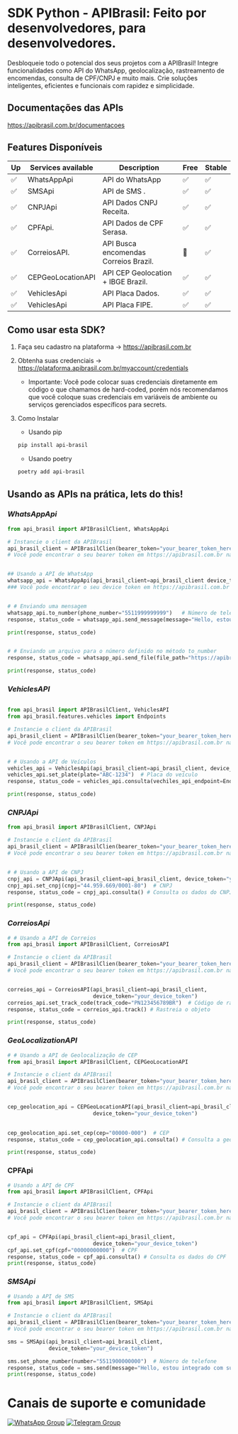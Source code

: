# SDK Python - APIBrasil: Feito por desenvolvedores, para desenvolvedores.

Desbloqueie todo o potencial dos seus projetos com a APIBrasil! Integre funcionalidades como API do WhatsApp, geolocalização, rastreamento de encomendas, consulta de CPF/CNPJ e muito mais. Crie soluções inteligentes, eficientes e funcionais com rapidez e simplicidade.

## Documentações das APIs
https://apibrasil.com.br/documentacoes


## Features Disponíveis

| Up  | Services available            | Description       | Free    | Stable   |
------|-------------------------------|-------------------|---------| -------------------------| 
| ✅ | WhatsAppApi                   | API do WhatsApp                         |   ✅                      | ✅                   
| ✅ | SMSApi                        | API de SMS              .               |   ✅                      | ✅                   
| ✅ | CNPJApi                       | API Dados CNPJ Receita.                 |   ✅                      | ✅                   
| ✅ | CPFApi.                       | API Dados de CPF Serasa.                |   ✅                      | ✅                   
| ✅ | CorreiosAPI.                  | API Busca encomendas Correios Brazil.   |   🚧                      | ✅                   
| ✅ | CEPGeoLocationAPI             | API CEP Geolocation + IBGE Brazil.      |   ✅                      | ✅                   
| ✅ | VehiclesApi                   | API Placa Dados.                        |   ✅                      | ✅                   
| ✅ | VehiclesApi                   | API Placa FIPE.                         |   ✅                      | ✅                   


## Como usar esta SDK? 

1. Faça seu cadastro na plataforma -> https://apibrasil.com.br

2. Obtenha suas credenciais -> https://plataforma.apibrasil.com.br/myaccount/credentials
    - Importante: Você pode colocar suas credenciais diretamente em código o que chamamos de hard-coded, porém nós recomendamos que você coloque suas credenciais em variáveis de ambiente ou serviços gerenciados específicos para secrets.

2. Como Instalar

    * Usando pip

    ``` bash
    pip install api-brasil 
    ```

    * Usando poetry

    ``` bash
    poetry add api-brasil 
    ```


## Usando as APIs na prática, lets do this!

### _WhatsAppApi_
```python
from api_brasil import APIBrasilClient, WhatsAppApi

# Instancie o client da APIBrasil
api_brasil_client = APIBrasilClien(bearer_token="your_bearer_token_here")
# Você pode encontrar o seu bearer token em https://apibrasil.com.br na área de Credenciais


## Usando a API de WhatsApp
whatsapp_api = WhatsAppApi(api_brasil_client=api_brasil_client device_token="your_device_token_here") 
### Você pode encontrar o seu device token em https://apibrasil.com.br na área de Dispositivos


# # Enviando uma mensagem
whatsapp_api.to_number(phone_number="5511999999999")   # Número de telefone para enviar a mensagem
response, status_code = whatsapp_api.send_message(message="Hello, estou integrado com sucesso com Api Brasil!")

print(response, status_code)


# # Enviando um arquivo para o número definido no método to_number
response, status_code = whatsapp_api.send_file(file_path="https://apibrasil.io/img/capa.png", file_description="Bem vindo a API Brasil")

print(response, status_code)

```
### _VehiclesAPI_

```python

from api_brasil import APIBrasilClient, VehiclesAPI
from api_brasil.features.vehicles import Endpoints

# Instancie o client da APIBrasil
api_brasil_client = APIBrasilClien(bearer_token="your_bearer_token_here")
# Você pode encontrar o seu bearer token em https://apibrasil.com.br na área de Credenciais


# # Usando a API de Veículos
vehicles_api = VehiclesApi(api_brasil_client=api_brasil_client, device_token="your_device_token_here")
vehicles_api.set_plate(plate="ABC-1234")  # Placa do veículo
response, status_code = vehicles_api.consulta(vechiles_api_endpoint=Endpoints.dados) # Consulta os dados do veículo

print(response, status_code)
```

### _CNPJApi_
```python
from api_brasil import APIBrasilClient, CNPJApi

# Instancie o client da APIBrasil
api_brasil_client = APIBrasilClien(bearer_token="your_bearer_token_here")
# Você pode encontrar o seu bearer token em https://apibrasil.com.br na área de Credenciais


# # Usando a API de CNPJ
cnpj_api = CNPJApi(api_brasil_client=api_brasil_client, device_token="your_device_token_here")
cnpj_api.set_cnpj(cnpj="44.959.669/0001-80")  # CNPJ
response, status_code = cnpj_api.consulta() # Consulta os dados do CNPJ

print(response, status_code)
```

### _CorreiosApi_
```python
# # Usando a API de Correios
from api_brasil import APIBrasilClient, CorreiosAPI

# Instancie o client da APIBrasil
api_brasil_client = APIBrasilClien(bearer_token="your_bearer_token_here")
# Você pode encontrar o seu bearer token em https://apibrasil.com.br na área de Credenciais


correios_api = CorreiosAPI(api_brasil_client=api_brasil_client,
                           device_token="your_device_token")
correios_api.set_track_code(track_code="PN123456789BR")  # Código de rastreamento
response, status_code = correios_api.track() # Rastreia o objeto

print(response, status_code)

```

### _GeoLocalizationAPI_
```python
# # Usando a API de Geolocalização de CEP
from api_brasil import APIBrasilClient, CEPGeoLocationAPI

# Instancie o client da APIBrasil
api_brasil_client = APIBrasilClien(bearer_token="your_bearer_token_here")
# Você pode encontrar o seu bearer token em https://apibrasil.com.br na área de Credenciais


cep_geolocation_api = CEPGeoLocationAPI(api_brasil_client=api_brasil_client,
                           device_token="your_device_token")
                           

cep_geolocation_api.set_cep(cep="00000-000")  # CEP
response, status_code = cep_geolocation_api.consulta() # Consulta a geolocalização do CEP

print(response, status_code)
```

### CPFApi
```python
# Usando a API de CPF
from api_brasil import APIBrasilClient, CPFApi

# Instancie o client da APIBrasil
api_brasil_client = APIBrasilClien(bearer_token="your_bearer_token_here")
# Você pode encontrar o seu bearer token em https://apibrasil.com.br na área de Credenciais


cpf_api = CPFApi(api_brasil_client=api_brasil_client,
                           device_token="your_device_token")
cpf_api.set_cpf(cpf="00000000000")  # CPF
response, status_code = cpf_api.consulta() # Consulta os dados do CPF
print(response, status_code)

```

### _SMSApi_
```python
# Usando a API de SMS
from api_brasil import APIBrasilClient, SMSApi

# Instancie o client da APIBrasil
api_brasil_client = APIBrasilClien(bearer_token="your_bearer_token_here")
# Você pode encontrar o seu bearer token em https://apibrasil.com.br na área de Credenciais

sms = SMSApi(api_brasil_client=api_brasil_client,
             device_token="your_device_token")

sms.set_phone_number(number="5511900000000")  # Número de telefone 
response, status_code = sms.send(message="Hello, estou integrado com sucesso com Api Brasil!") # Envia a mensagem
print(response, status_code)
```

# Canais de suporte e comunidade
[![WhatsApp Group](https://img.shields.io/badge/WhatsApp-Group-25D366?logo=whatsapp)](https://chat.whatsapp.com/EeAWALQb6Ga5oeTbG7DD2k)
[![Telegram Group](https://img.shields.io/badge/Telegram-Group-32AFED?logo=telegram)](https://t.me/apigratisoficial)
